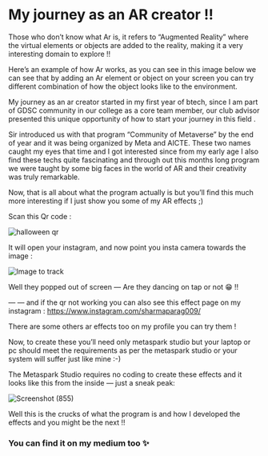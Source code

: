 # My journey as an AR creator !!
Those who don’t know what Ar is, it refers to “Augmented Reality” where the virtual elements or objects are added to the reality, making it a very interesting domain to explore !!

Here’s an example of how Ar works, as you can see in this image below we can see that by adding an Ar element or object on your screen you can try different combination of how the object looks like to the environment.


My journey as an ar creator started in my first year of btech, since I am part of GDSC community in our college as a core team member, our club advisor presented this unique opportunity of how to start your journey in this field .

Sir introduced us with that program “Community of Metaverse” by the end of year and it was being organized by Meta and AICTE. These two names caught my eyes that time and I got interested since from my early age I also find these techs quite fascinating and through out this months long program we were taught by some big faces in the world of AR and their creativity was truly remarkable.

Now, that is all about what the program actually is but you’ll find this much more interesting if I just show you some of my AR effects ;)

Scan this Qr code :

![halloween qr](https://github.com/P09s/My-journey-as-an-AR-creator/assets/114149690/df5e2f33-0b2a-4a83-8805-c629a007ebcc)



It will open your instagram, and now point you insta camera towards the image :

![Image to track](https://github.com/P09s/My-journey-as-an-AR-creator/assets/114149690/f03f5569-0bdf-4332-a760-784689391130)



Well they popped out of screen — Are they dancing on tap or not 😁 !!

— — and if the qr not working you can also see this effect page on my instagram : https://www.instagram.com/sharmaparag009/

There are some others ar effects too on my profile you can try them !

Now, to create these you’ll need only metaspark studio but your laptop or pc should meet the requirements as per the metaspark studio or your system will suffer just like mine :-)

The Metaspark Studio requires no coding to create these effects and it looks like this from the inside — just a sneak peak:

![Screenshot (855)](https://github.com/P09s/My-journey-as-an-AR-creator/assets/114149690/d7bfc860-1436-4ef8-9fdb-fba6e774ac0b)

Well this is the crucks of what the program is and how I developed the effects and you might be the next !!


### You can find it on my medium too ✨
